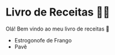 # Livro de Receitas :man_cook:

Olá! Bem vindo ao meu livro de receitas :call_me_hand:

* Estrogonofe de Frango
* Pavê